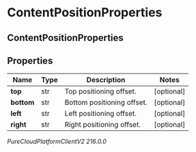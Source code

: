 # ContentPositionProperties

## ContentPositionProperties

## Properties

|Name | Type | Description | Notes|
|------------ | ------------- | ------------- | -------------|
| **top** | str | Top positioning offset. | [optional] |
| **bottom** | str | Bottom positioning offset. | [optional] |
| **left** | str | Left positioning offset. | [optional] |
| **right** | str | Right positioning offset. | [optional] |



_PureCloudPlatformClientV2 216.0.0_
